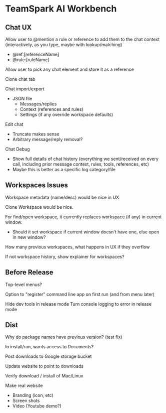 # TeamSpark AI Workbench

## Chat UX

Allow user to @mention a rule or reference to add them to the chat context (interactively, as you type, maybe with lookup/matching)
- @ref:[referenceName]
- @rule:[ruleName]

Allow user to pick any chat element and store it as a reference

Clone chat tab

Chat import/export
- JSON file
  - Messages/replies
  - Context (references and rules)
  - Settings (if any override workspace defaults)

Edit chat
- Truncate makes sense
- Arbitrary message/reply removal?

Chat Debug
- Show full details of chat history (everything we sent/received on every call, including prior message context, rules, tools, references, etc)
- Maybe this is better as a specific log category/file

## Workspaces Issues

Workspace metadata (name/desc) would be nice in UX

Clone Workspace would be nice.

For find/open workspace, it currently replaces workspace (if any) in current window.
- Should it set workspace if current window doesn't have one, else open in new window?

How many previous workspaces, what happens in UX if they overflow

If not workspace history, show explainer for workspaces?

## Before Release

Top-level menus?

Option to "register" command line app on first run (and from menu later)

Hide dev tools in release mode
Turn console logging to error in release mode

## Dist

Why do package names have previous version? (test fix)

In install/run, wants access to Documents?

Post downloads to Google storage bucket

Update website to point to downloads

Verify download / install of Mac/Linux

Make real website
- Branding (icon, etc)
- Screen shots
- Video (Youtube demo?)